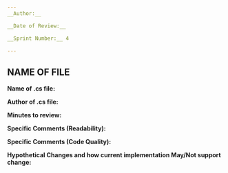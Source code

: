 ```yaml
---
__Author:__ 

__Date of Review:__ 

__Sprint Number:__ 4

---
```

## NAME OF FILE  ##

__Name of .cs file:__ 

__Author of .cs file:__ 

__Minutes to review:__ 

__Specific Comments (Readability):__


__Specific Comments (Code Quality):__


__Hypothetical Changes and how current implementation May/Not support change:__

